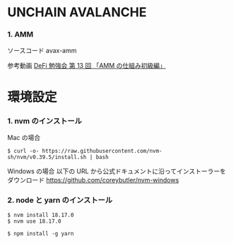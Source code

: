 # UNCHAIN AVALANCHE

### 1. AMM

ソースコード
avax-amm

参考動画
[DeFi 勉強会 第 13 回 「AMM の仕組み初級編」](https://www.youtube.com/live/Ky1smrd2mDI?si=Avc7yl2-wc-PX7YW)

# 環境設定

### 1. nvm のインストール

Mac の場合

```
$ curl -o- https://raw.githubusercontent.com/nvm-sh/nvm/v0.39.5/install.sh | bash
```

Windows の場合
以下の URL から公式ドキュメントに沿ってインストーラーをダウンロード
https://github.com/coreybutler/nvm-windows

### 2. node と yarn のインストール

```
$ nvm install 18.17.0
$ nvm use 18.17.0

$ npm install -g yarn
```
